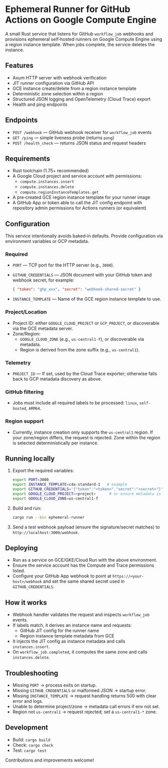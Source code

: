 # Ephemeral Runner for GitHub Actions on Google Compute Engine

A small Rust service that listens for GitHub `workflow_job` webhooks and provisions ephemeral self‑hosted runners on Google Compute Engine using a region instance template. When jobs complete, the service deletes the instance.

## Features
- Axum HTTP server with webhook verification
- JIT runner configuration via GitHub API
- GCE instance create/delete from a region instance template
- Deterministic zone selection within a region
- Structured JSON logging and OpenTelemetry (Cloud Trace) export
- Health and ping endpoints

## Endpoints
- `POST /webhook` — GitHub webhook receiver for `workflow_job` events
- `GET /ping` — simple liveness probe (returns `pong`)
- `POST /health_check` — returns JSON status and request headers

## Requirements
- Rust toolchain (1.75+ recommended)
- A Google Cloud project and service account with permissions:
  - `compute.instances.insert`
  - `compute.instances.delete`
  - `compute.regionInstanceTemplates.get`
- A pre‑created GCE region instance template for your runner image
- A GitHub App or token able to call the JIT config endpoint with repository admin permissions for Actions runners (or equivalent)

## Configuration
This service intentionally avoids baked‑in defaults. Provide configuration via environment variables or GCP metadata.

### Required
- `PORT` — TCP port for the HTTP server (e.g., `3000`).
- `GITHUB_CREDENTIALS` — JSON document with your GitHub token and webhook secret, for example:

  ```json
  { "token": "ghp_xxx", "secret": "webhook-shared-secret" }
  ```

- `INSTANCE_TEMPLATE` — Name of the GCE region instance template to use.

### Project/Location
- Project ID: either `GOOGLE_CLOUD_PROJECT` or `GCP_PROJECT`, or discoverable via the GCE metadata server.
- Zone/Region:
  - `GOOGLE_CLOUD_ZONE` (e.g., `us-central1-f`), or discoverable via metadata.
  - Region is derived from the zone suffix (e.g., `us-central1`).

### Telemetry
- `PROJECT_ID` — If set, used by the Cloud Trace exporter; otherwise falls back to GCP metadata discovery as above.

### GitHub filtering
- Jobs must include all required labels to be processed: `linux`, `self-hosted`, `ARM64`.

### Region support
- Currently, instance creation only supports the `us-central1` region. If your zone/region differs, the request is rejected. Zone within the region is selected deterministically per instance.

## Running locally
1. Export the required variables:

   ```bash
   export PORT=3000
   export INSTANCE_TEMPLATE=c4a-standard-1   # example
   export GITHUB_CREDENTIALS='{"token":"<token>","secret":"<secret>"}'
   export GOOGLE_CLOUD_PROJECT=<project>      # or ensure metadata is available
   export GOOGLE_CLOUD_ZONE=us-central1-f
   ```

2. Build and run:

   ```bash
   cargo run --bin ephemeral-runner
   ```

3. Send a test webhook payload (ensure the signature/secret matches) to `http://localhost:3000/webhook`.

## Deploying
- Run as a service on GCE/GKE/Cloud Run with the above environment.
- Ensure the service account has the Compute and Trace permissions listed.
- Configure your GitHub App webhook to point at `https://<your-host>/webhook` and set the same shared secret used in `GITHUB_CREDENTIALS`.

## How it works
- Webhook handler validates the request and inspects `workflow_job` events.
- If labels match, it derives an instance name and requests:
  - GitHub JIT config for the runner name
  - Region instance template metadata from GCE
- It injects the JIT config as instance metadata and calls `instances.insert`.
- On `workflow_job.completed`, it computes the same zone and calls `instances.delete`.

## Troubleshooting
- Missing `PORT` → process exits on startup.
- Missing `GITHUB_CREDENTIALS` or malformed JSON → startup error.
- Missing `INSTANCE_TEMPLATE` → request handling returns 500 with clear error and logs.
- Unable to determine project/zone → metadata call errors if env not set.
- Region not `us-central1` → request rejected; set a `us-central1-*` zone.

## Development
- Build: `cargo build`
- Check: `cargo check`
- Test: `cargo test`

Contributions and improvements welcome!
